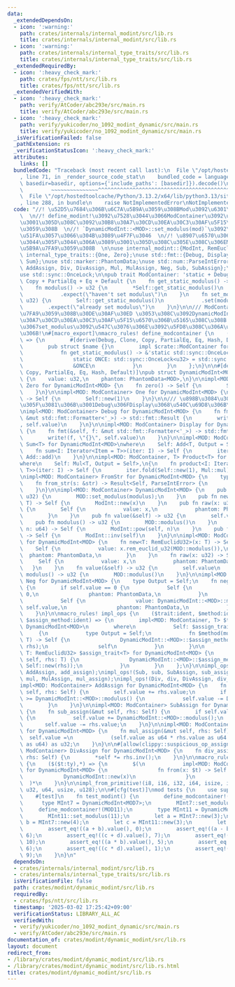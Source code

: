 ```yaml
---
data:
  _extendedDependsOn:
  - icon: ':warning:'
    path: crates/internals/internal_modint/src/lib.rs
    title: crates/internals/internal_modint/src/lib.rs
  - icon: ':warning:'
    path: crates/internals/internal_type_traits/src/lib.rs
    title: crates/internals/internal_type_traits/src/lib.rs
  _extendedRequiredBy:
  - icon: ':heavy_check_mark:'
    path: crates/fps/ntt/src/lib.rs
    title: crates/fps/ntt/src/lib.rs
  _extendedVerifiedWith:
  - icon: ':heavy_check_mark:'
    path: verify/AtCoder/abc293e/src/main.rs
    title: verify/AtCoder/abc293e/src/main.rs
  - icon: ':heavy_check_mark:'
    path: verify/yukicoder/no_1092_modint_dynamic/src/main.rs
    title: verify/yukicoder/no_1092_modint_dynamic/src/main.rs
  _isVerificationFailed: false
  _pathExtension: rs
  _verificationStatusIcon: ':heavy_check_mark:'
  attributes:
    links: []
  bundledCode: "Traceback (most recent call last):\n  File \"/opt/hostedtoolcache/Python/3.13.2/x64/lib/python3.13/site-packages/onlinejudge_verify/documentation/build.py\"\
    , line 71, in _render_source_code_stat\n    bundled_code = language.bundle(stat.path,\
    \ basedir=basedir, options={'include_paths': [basedir]}).decode()\n          \
    \         ~~~~~~~~~~~~~~~^^^^^^^^^^^^^^^^^^^^^^^^^^^^^^^^^^^^^^^^^^^^^^^^^^^^^^^^^^^^^^^^^^\n\
    \  File \"/opt/hostedtoolcache/Python/3.13.2/x64/lib/python3.13/site-packages/onlinejudge_verify/languages/rust.py\"\
    , line 288, in bundle\n    raise NotImplementedError\nNotImplementedError\n"
  code: "//! \u52D5\u7684\u306B\u6C7A\u5B9A\u3059\u308BMod\u3092\u6301\u3064ModInt\
    \  \n//! define_modint!\u3092\u7528\u3044\u3066ModContainer\u3092\u5B9A\u7FA9\u3057\
    \u3001\u305D\u308C\u3092\u30B8\u30A7\u30CD\u30EA\u30C3\u30AF\u5F15\u6570\u3068\
    \u3059\u308B  \n//! `DynamicModInt::<MOD>::set_modulus(mod)`\u3092\u547C\u3073\
    \u51FA\u3057\u3066\u304B\u3089\u4F7F\u3046  \n//! \u8907\u6570\u306EMod\u3092\u4F7F\
    \u3044\u305F\u3044\u306A\u3089\u3001\u305D\u308C\u305E\u308C\u306EModContainer\u3092\
    \u5B9A\u7FA9\u3059\u308B  \n\nuse internal_modint::{ModInt, RemEuclidU32};\nuse\
    \ internal_type_traits::{One, Zero};\nuse std::fmt::{Debug, Display};\nuse std::iter::{Product,\
    \ Sum};\nuse std::marker::PhantomData;\nuse std::num::ParseIntError;\nuse std::ops::{Add,\
    \ AddAssign, Div, DivAssign, Mul, MulAssign, Neg, Sub, SubAssign};\nuse std::str::FromStr;\n\
    use std::sync::OnceLock;\n\npub trait ModContainer: 'static + Debug + Clone +\
    \ Copy + PartialEq + Eq + Default {\n    fn get_static_modulus() -> &'static OnceLock<u32>;\n\
    \    fn modulus() -> u32 {\n        *Self::get_static_modulus()\n            .get()\n\
    \            .expect(\"haven't set modulus\")\n    }\n    fn set_modulus(modulus:\
    \ u32) {\n        Self::get_static_modulus()\n            .set(modulus)\n    \
    \        .expect(\"already set modulus\")\n    }\n}\n\n/// ModContainer\u3092\u5B9A\
    \u7FA9\u3059\u308B\u30DE\u30AF\u30ED \u3053\u308C\u3092DynamicModInt\u306E\u30B8\
    \u30A7\u30CD\u30EA\u30C3\u30AF\u5F15\u6570\u306B\u5165\u308C\u308B  \n/// \u5F8C\
    \u3067set_modulus\u3092\u547C\u3076\u306E\u3092\u5FD8\u308C\u306A\u3044\u3088\u3046\
    \u306B!\n#[macro_export]\nmacro_rules! define_modcontainer {\n    ($name:ident)\
    \ => {\n        #[derive(Debug, Clone, Copy, PartialEq, Eq, Hash, Default)]\n\
    \        pub struct $name {}\n        impl $crate::ModContainer for $name {\n\
    \            fn get_static_modulus() -> &'static std::sync::OnceLock<u32> {\n\
    \                static ONCE: std::sync::OnceLock<u32> = std::sync::OnceLock::new();\n\
    \                &ONCE\n            }\n        }\n    };\n}\n\n#[derive(Clone,\
    \ Copy, PartialEq, Eq, Hash, Default)]\npub struct DynamicModInt<MOD: ModContainer>\
    \ {\n    value: u32,\n    phantom: PhantomData<MOD>,\n}\n\nimpl<MOD: ModContainer>\
    \ Zero for DynamicModInt<MOD> {\n    fn zero() -> Self {\n        Self::raw(0)\n\
    \    }\n}\n\nimpl<MOD: ModContainer> One for DynamicModInt<MOD> {\n    fn one()\
    \ -> Self {\n        Self::new(1)\n    }\n}\n\n/// \u898B\u3084\u3059\u3055\u306E\
    \u305F\u3081\u306B\u3001Debug\u306FDisplay\u3068\u540C\u69D8\u306B\u3059\u308B\
    \nimpl<MOD: ModContainer> Debug for DynamicModInt<MOD> {\n    fn fmt(&self, f:\
    \ &mut std::fmt::Formatter<'_>) -> std::fmt::Result {\n        write!(f, \"{}\"\
    , self.value)\n    }\n}\n\nimpl<MOD: ModContainer> Display for DynamicModInt<MOD>\
    \ {\n    fn fmt(&self, f: &mut std::fmt::Formatter<'_>) -> std::fmt::Result {\n\
    \        write!(f, \"{}\", self.value)\n    }\n}\n\nimpl<MOD: ModContainer, T>\
    \ Sum<T> for DynamicModInt<MOD>\nwhere\n    Self: Add<T, Output = Self>,\n{\n\
    \    fn sum<I: Iterator<Item = T>>(iter: I) -> Self {\n        iter.fold(Self::raw(0),\
    \ Add::add)\n    }\n}\n\nimpl<MOD: ModContainer, T> Product<T> for DynamicModInt<MOD>\n\
    where\n    Self: Mul<T, Output = Self>,\n{\n    fn product<I: Iterator<Item =\
    \ T>>(iter: I) -> Self {\n        iter.fold(Self::new(1), Mul::mul)\n    }\n}\n\
    \nimpl<MOD: ModContainer> FromStr for DynamicModInt<MOD> {\n    type Err = ParseIntError;\n\
    \    fn from_str(s: &str) -> Result<Self, ParseIntError> {\n        i64::from_str(s).map(Self::new)\n\
    \    }\n}\n\nimpl<MOD: ModContainer> DynamicModInt<MOD> {\n    pub fn set_modulus(modulus:\
    \ u32) {\n        MOD::set_modulus(modulus);\n    }\n    pub fn new<T: RemEuclidU32>(x:\
    \ T) -> Self {\n        ModInt::new(x)\n    }\n    pub fn raw(x: u32) -> Self\
    \ {\n        Self {\n            value: x,\n            phantom: PhantomData,\n\
    \        }\n    }\n    pub fn value(&self) -> u32 {\n        self.value\n    }\n\
    \    pub fn modulus() -> u32 {\n        MOD::modulus()\n    }\n    pub fn pow(&self,\
    \ n: u64) -> Self {\n        ModInt::pow(self, n)\n    }\n    pub fn inv(&self)\
    \ -> Self {\n        ModInt::inv(self)\n    }\n}\n\nimpl<MOD: ModContainer> ModInt\
    \ for DynamicModInt<MOD> {\n    fn new<T: RemEuclidU32>(x: T) -> Self {\n    \
    \    Self {\n            value: x.rem_euclid_u32(MOD::modulus()),\n          \
    \  phantom: PhantomData,\n        }\n    }\n    fn raw(x: u32) -> Self {\n   \
    \     Self {\n            value: x,\n            phantom: PhantomData,\n     \
    \   }\n    }\n    fn value(&self) -> u32 {\n        self.value\n    }\n    fn\
    \ modulus() -> u32 {\n        MOD::modulus()\n    }\n}\n\nimpl<MOD: ModContainer>\
    \ Neg for DynamicModInt<MOD> {\n    type Output = Self;\n    fn neg(self) -> Self\
    \ {\n        if self.value == 0 {\n            Self {\n                value:\
    \ 0,\n                phantom: PhantomData,\n            }\n        } else {\n\
    \            Self {\n                value: DynamicModInt::<MOD>::modulus() -\
    \ self.value,\n                phantom: PhantomData,\n            }\n        }\n\
    \    }\n}\n\nmacro_rules! impl_ops {\n    ($trait:ident, $method:ident, $assign_trait:ident,\
    \ $assign_method:ident) => {\n        impl<MOD: ModContainer, T> $trait<T> for\
    \ DynamicModInt<MOD>\n        where\n            Self: $assign_trait<T>,\n   \
    \     {\n            type Output = Self;\n            fn $method(mut self, rhs:\
    \ T) -> Self {\n                DynamicModInt::<MOD>::$assign_method(&mut self,\
    \ rhs);\n                self\n            }\n        }\n\n        impl<MOD: ModContainer,\
    \ T: RemEuclidU32> $assign_trait<T> for DynamicModInt<MOD> {\n            fn $assign_method(&mut\
    \ self, rhs: T) {\n                DynamicModInt::<MOD>::$assign_method(self,\
    \ Self::new(rhs));\n            }\n        }\n    };\n}\n\nimpl_ops!(Add, add,\
    \ AddAssign, add_assign);\nimpl_ops!(Sub, sub, SubAssign, sub_assign);\nimpl_ops!(Mul,\
    \ mul, MulAssign, mul_assign);\nimpl_ops!(Div, div, DivAssign, div_assign);\n\n\
    impl<MOD: ModContainer> AddAssign for DynamicModInt<MOD> {\n    fn add_assign(&mut\
    \ self, rhs: Self) {\n        self.value += rhs.value;\n        if self.value\
    \ >= DynamicModInt::<MOD>::modulus() {\n            self.value -= DynamicModInt::<MOD>::modulus();\n\
    \        }\n    }\n}\n\nimpl<MOD: ModContainer> SubAssign for DynamicModInt<MOD>\
    \ {\n    fn sub_assign(&mut self, rhs: Self) {\n        if self.value < rhs.value\
    \ {\n            self.value += DynamicModInt::<MOD>::modulus();\n        }\n \
    \       self.value -= rhs.value;\n    }\n}\n\nimpl<MOD: ModContainer> MulAssign\
    \ for DynamicModInt<MOD> {\n    fn mul_assign(&mut self, rhs: Self) {\n      \
    \  self.value =\n            (self.value as u64 * rhs.value as u64 % DynamicModInt::<MOD>::modulus()\
    \ as u64) as u32;\n    }\n}\n\n#[allow(clippy::suspicious_op_assign_impl)]\nimpl<MOD:\
    \ ModContainer> DivAssign for DynamicModInt<MOD> {\n    fn div_assign(&mut self,\
    \ rhs: Self) {\n        *self *= rhs.inv();\n    }\n}\n\nmacro_rules! impl_from_primitive\
    \ {\n    ($($t:ty),*) => {\n        $(\n            impl<MOD: ModContainer> From<$t>\
    \ for DynamicModInt<MOD> {\n                fn from(x: $t) -> Self {\n       \
    \             DynamicModInt::new(x)\n                }\n            }\n      \
    \  )*\n    }\n}\n\nimpl_from_primitive!(i8, i16, i32, i64, isize, i128, u8, u16,\
    \ u32, u64, usize, u128);\n\n#[cfg(test)]\nmod tests {\n    use super::*;\n\n\
    \    #[test]\n    fn test_modint() {\n        define_modcontainer!(MOD7);\n  \
    \      type MInt7 = DynamicModInt<MOD7>;\n        MInt7::set_modulus(7);\n   \
    \     define_modcontainer!(MOD11);\n        type MInt11 = DynamicModInt<MOD11>;\n\
    \        MInt11::set_modulus(11);\n        let a = MInt7::new(3);\n        let\
    \ b = MInt7::new(4);\n        let c = MInt11::new(3);\n        let d = MInt11::new(4);\n\
    \        assert_eq!((a + b).value(), 0);\n        assert_eq!((a - b).value(),\
    \ 6);\n        assert_eq!((c + d).value(), 7);\n        assert_eq!((c - d).value(),\
    \ 10);\n        assert_eq!((a * b).value(), 5);\n        assert_eq!((a / b).value(),\
    \ 6);\n        assert_eq!((c * d).value(), 1);\n        assert_eq!((c / d).value(),\
    \ 9);\n    }\n}\n"
  dependsOn:
  - crates/internals/internal_modint/src/lib.rs
  - crates/internals/internal_type_traits/src/lib.rs
  isVerificationFile: false
  path: crates/modint/dynamic_modint/src/lib.rs
  requiredBy:
  - crates/fps/ntt/src/lib.rs
  timestamp: '2025-03-02 17:25:42+09:00'
  verificationStatus: LIBRARY_ALL_AC
  verifiedWith:
  - verify/yukicoder/no_1092_modint_dynamic/src/main.rs
  - verify/AtCoder/abc293e/src/main.rs
documentation_of: crates/modint/dynamic_modint/src/lib.rs
layout: document
redirect_from:
- /library/crates/modint/dynamic_modint/src/lib.rs
- /library/crates/modint/dynamic_modint/src/lib.rs.html
title: crates/modint/dynamic_modint/src/lib.rs
---
```

